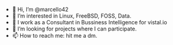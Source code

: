 - 👋 Hi, I’m @marcello42
- 👀 I’m interested in Linux, FreeBSD, FOSS, Data.
- 🌱 I work as a Consultant in Bussiness Intelligence for vistal.io
- 💞️ I’m looking for projects where I can participate.
- 📫 How to reach me: hit me a dm.

<!---
marcello42/marcello42 is a ✨ special ✨ repository because its `README.md` (this file) appears on your GitHub profile.
You can click the Preview link to take a look at your changes.
--->
